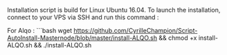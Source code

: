 Installation script is build for Linux Ubuntu 16.04.
To launch the installation, connect to your VPS via SSH and run this command :

For Alqo : ```bash
wget https://github.com/CyrilleChampion/Script-AutoInstall-Masternode/blob/master/install-ALQO.sh && chmod +x install-ALQO.sh && ./install-ALQO.sh
```
